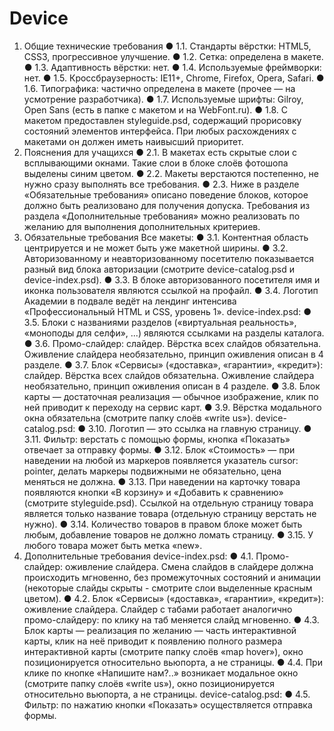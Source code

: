 # Device

1. Общие технические требования
● 1.1. Стандарты вёрстки: HTML5, CSS3, прогрессивное улучшение.
● 1.2. Сетка: определена в макете.
● 1.3. Адаптивность вёрстки: нет.
● 1.4. Используемые фреймворки: нет.
● 1.5. Кроссбраузерность: IE11+, Chrome, Firefox, Opera, Safari.
● 1.6. Типографика: частично определена в макете (прочее — на усмотрение
разработчика).
● 1.7. Используемые шрифты: Gilroy, Open Sans (есть в папке с макетом и на
WebFont.ru).
● 1.8. С макетом предоставлен styleguide.psd, содержащий прорисовку состояний
элементов интерфейса. При любых расхождениях с макетами он должен иметь
наивысший приоритет.
2. Пояснения для учащихся
● 2.1. В макетах есть скрытые слои с всплывающими окнами. Такие слои в блоке
слоёв фотошопа выделены синим цветом.
● 2.2. Макеты верстаются постепенно, не нужно сразу выполнять все требования.
● 2.3. Ниже в разделе «Обязательные требования» описано поведение блоков,
которое должно быть реализовано для получения допуска. Требования из раздела
«Дополнительные требования» можно реализовать по желанию для выполнения
дополнительных критериев.
3. Обязательные требования
Все макеты:
● 3.1. Контентная область центрируется и не может быть уже макетной ширины.
● 3.2. Авторизованному и неавторизованному посетителю показывается разный вид
блока авторизации (смотрите device-catalog.psd и device-index.psd).
● 3.3. В блоке авторизованного посетителя имя и иконка пользователя являются
ссылкой на профайл.
● 3.4. Логотип Академии в подвале ведёт на лендинг интенсива «Профессиональный
HTML и CSS, уровень 1».
device-index.psd:
● 3.5. Блоки с названиями разделов («виртуальная реальность», «моноподы для
селфи», ...) являются ссылками на разделы каталога.
● 3.6. Промо-слайдер: слайдер. Вёрстка всех слайдов обязательна. Оживление
слайдера необязательно, принцип оживления описан в 4 разделе.
● 3.7. Блок «Сервисы» («доставка», «гарантии», «кредит»): слайдер. Вёрстка всех
слайдов обязательна. Оживление слайдера необязательно, принцип оживления
описан в 4 разделе.
● 3.8. Блок карты — достаточная реализация — обычное изображение, клик по ней
приводит к переходу на сервис карт.
● 3.9. Вёрстка модального окна обязательна (смотрите папку слоёв «write us»).
device-catalog.psd:
● 3.10. Логотип — это ссылка на главную страницу.
● 3.11. Фильтр: верстать с помощью формы, кнопка «Показать» отвечает за отправку
формы.
● 3.12. Блок «Стоимость» — при наведении на любой из маркеров появляется
указатель cursor: pointer, делать маркеры подвижными не обязательно, цена
меняться не должна.
● 3.13. При наведении на карточку товара появляются кнопки «В корзину» и
«Добавить к сравнению» (смотрите styleguide.psd). Ссылкой на отдельную страницу
товара является только название товара (отдельную страницу верстать не нужно).
● 3.14. Количество товаров в правом блоке может быть любым, добавление товаров
не должно ломать страницу.
● 3.15. У любого товара может быть метка «new».
4. Дополнительные требования
device-index.psd:
● 4.1. Промо-слайдер: оживление слайдера. Смена слайдов в слайдере должна
происходить мгновенно, без промежуточных состояний и анимации (некоторые
слайды скрыты - смотрите слои выделенные красным цветом).
● 4.2. Блок «Сервисы» («доставка», «гарантии», «кредит»): оживление слайдера.
Слайдер с табами работает аналогично промо-слайдеру: по клику на таб меняется
слайд мгновенно.
● 4.3. Блок карты — реализация по желанию — часть интерактивной карты, клик на
неё приводит к появлению полного размера интерактивной карты (смотрите папку
слоёв «map hover»), окно позиционируется относительно вьюпорта, а не страницы.
● 4.4. При клике по кнопке «Напишите нам?..» возникает модальное окно (смотрите
папку слоёв «write us»), окно позиционируется относительно вьюпорта, а не
страницы.
device-catalog.psd:
● 4.5. Фильтр: по нажатию кнопки «Показать» осуществляется отправка формы.
